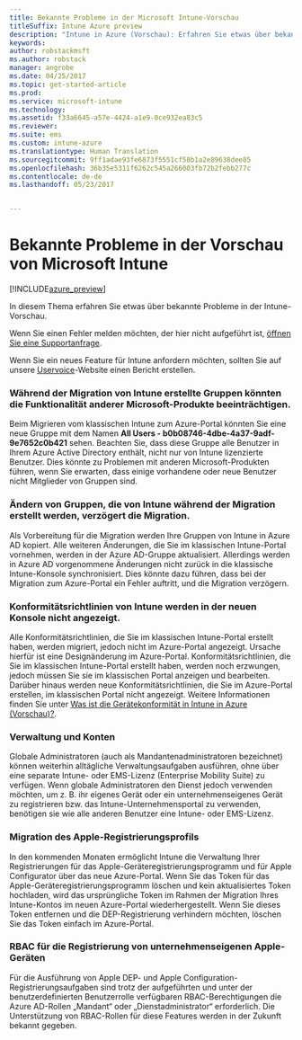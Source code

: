 ```yaml
---
title: Bekannte Probleme in der Microsoft Intune-Vorschau
titleSuffix: Intune Azure preview
description: "Intune in Azure (Vorschau): Erfahren Sie etwas über bekannte Probleme in der Vorschau."
keywords: 
author: robstackmsft
ms.author: robstack
manager: angrobe
ms.date: 04/25/2017
ms.topic: get-started-article
ms.prod: 
ms.service: microsoft-intune
ms.technology: 
ms.assetid: f33a6645-a57e-4424-a1e9-0ce932ea83c5
ms.reviewer: 
ms.suite: ems
ms.custom: intune-azure
ms.translationtype: Human Translation
ms.sourcegitcommit: 9ff1adae93fe6873f5551cf58b1a2e89638dee85
ms.openlocfilehash: 36b35e5311f6262c545a266003fb72b2febb277c
ms.contentlocale: de-de
ms.lasthandoff: 05/23/2017


---
```


# <a name="known-issues-in-the-microsoft-intune-preview"></a>Bekannte Probleme in der Vorschau von Microsoft Intune


[!INCLUDE[azure_preview](./includes/azure_preview.md)]


In diesem Thema erfahren Sie etwas über bekannte Probleme in der Intune-Vorschau.

Wenn Sie einen Fehler melden möchten, der hier nicht aufgeführt ist, [öffnen Sie eine Supportanfrage](https://docs.microsoft.com/intune-classic/troubleshoot/get-support).

Wenn Sie ein neues Feature für Intune anfordern möchten, sollten Sie auf unsere [Uservoice](https://microsoftintune.uservoice.com/forums/291681-ideas/category/189016-azure-admin-console)-Website einen Bericht erstellen.

### <a name="groups-created-by-intune-during-migration-might-affect-functionality-of-other-microsoft-products"></a>Während der Migration von Intune erstellte Gruppen könnten die Funktionalität anderer Microsoft-Produkte beeinträchtigen.

Beim Migrieren vom klassischen Intune zum Azure-Portal könnten Sie eine neue Gruppe mit dem Namen **All Users - b0b08746-4dbe-4a37-9adf-9e7652c0b421** sehen. Beachten Sie, dass diese Gruppe alle Benutzer in Ihrem Azure Active Directory enthält, nicht nur von Intune lizenzierte Benutzer. Dies könnte zu Problemen mit anderen Microsoft-Produkten führen, wenn Sie erwarten, dass einige vorhandene oder neue Benutzer nicht Mitglieder von Gruppen sind.

### <a name="altering-groups-created-by-intune-during-migration-will-delay-migration"></a>Ändern von Gruppen, die von Intune während der Migration erstellt werden, verzögert die Migration.

Als Vorbereitung für die Migration werden Ihre Gruppen von Intune in Azure AD kopiert. Alle weiteren Änderungen, die Sie im klassischen Intune-Portal vornehmen, werden in der Azure AD-Gruppe aktualisiert. Allerdings werden in Azure AD vorgenommene Änderungen nicht zurück in die klassische Intune-Konsole synchronisiert. Dies könnte dazu führen, dass bei der Migration zum Azure-Portal ein Fehler auftritt, und die Migration verzögern.

### <a name="compliance-policies-from-intune-will-not-show-up-in-new-console"></a>Konformitätsrichtlinien von Intune werden in der neuen Konsole nicht angezeigt.

Alle Konformitätsrichtlinien, die Sie im klassischen Intune-Portal erstellt haben, werden migriert, jedoch nicht im Azure-Portal angezeigt. Ursache hierfür ist eine Designänderung im Azure-Portal. Konformitätsrichtlinien, die Sie im klassischen Intune-Portal erstellt haben, werden noch erzwungen, jedoch müssen Sie sie im klassischen Portal anzeigen und bearbeiten.
Darüber hinaus werden neue Konformitätsrichtlinien, die Sie im Azure-Portal erstellen, im klassischen Portal nicht angezeigt.
Weitere Informationen finden Sie unter [Was ist die Gerätekonformität in Intune in Azure (Vorschau)?](device-compliance.md).




### <a name="administration-and-accounts"></a>Verwaltung und Konten

Globale Administratoren (auch als Mandantenadministratoren bezeichnet) können weiterhin alltägliche Verwaltungsaufgaben ausführen, ohne über eine separate Intune- oder EMS-Lizenz (Enterprise Mobility Suite) zu verfügen. Wenn globale Administratoren den Dienst jedoch verwenden möchten, um z. B. ihr eigenes Gerät oder ein unternehmenseigenes Gerät zu registrieren bzw. das Intune-Unternehmensportal zu verwenden, benötigen sie wie alle anderen Benutzer eine Intune- oder EMS-Lizenz.

### <a name="apple-enrollment-profile-migration"></a>Migration des Apple-Registrierungsprofils
In den kommenden Monaten ermöglicht Intune die Verwaltung Ihrer Registrierungen für das Apple-Geräteregistrierungsprogramm und für Apple Configurator über das neue Azure-Portal. Wenn Sie das Token für das Apple-Geräteregistrierungsprogramm löschen und kein aktualisiertes Token hochladen, wird das ursprüngliche Token im Rahmen der Migration Ihres Intune-Kontos im neuen Azure-Portal wiederhergestellt. Wenn Sie dieses Token entfernen und die DEP-Registrierung verhindern möchten, löschen Sie das Token einfach im Azure-Portal. 

### <a name="rbac-for-apple-corporate-owned-device-enrollment"></a>RBAC für die Registrierung von unternehmenseigenen Apple-Geräten
Für die Ausführung von Apple DEP- und Apple Configuration-Registrierungsaufgaben sind trotz der aufgeführten und unter der benutzerdefinierten Benutzerrolle verfügbaren RBAC-Berechtigungen die Azure AD-Rollen „Mandant“ oder „Dienstadministrator“ erforderlich. Die Unterstützung von RBAC-Rollen für diese Features werden in der Zukunft bekannt gegeben.

